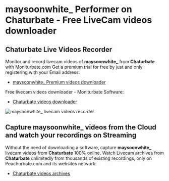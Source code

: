 # maysoonwhite_ Performer on Chaturbate - Free LiveCam videos downloader

## Chaturbate Live Videos Recorder

Monitor and record livecam videos of **maysoonwhite_** from **Chaturbate** with Moniturbate.com
Get a premium trial for free by just and only registering with your Email address:
* [maysoonwhite_ Premium videos downloader](https://moniturbate.com/request-demo-licence-key.html)

Free livecam videos downloader - Moniturbate Software:
* [Chaturbate videos downloader](https://moniturbate.com/moniturbate-download-software.html)

![maysoonwhite_ livecam videos recorder](https://peachurnet.com/templates/moniturbate-software.png)


## Capture maysoonwhite_ videos from the Cloud and watch your recordings on Streaming

Without the need of downloading a software, capture **maysoonwhite_** livecam videos from **Chaturbate** 100% online.
Watch Livecam archives from **Chaturbate** unlimitedly from thousands of existing recordings, only on Peachurbate.com and its websites network:
* [Chaturbate videos archives](https://peachurnet.com/)